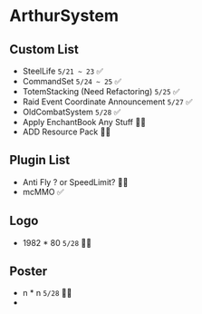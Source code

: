 # ArthurSystem

## Custom List
* SteelLife `5/21 ~ 23` ✅
* CommandSet  `5/24 ~ 25` ✅
* TotemStacking (Need Refactoring) `5/25` ✅ 
* Raid Event Coordinate Announcement `5/27` ✅
* OldCombatSystem `5/28` ✅
* Apply EnchantBook Any Stuff 👨‍💻
* ADD Resource Pack 👨‍💻

## Plugin List
* Anti Fly ? or SpeedLimit? 👨‍💻
* mcMMO ✅

## Logo
* 1982 * 80 `5/28` 👨‍💻

## Poster
* n * n `5/28` 👨‍💻
* 